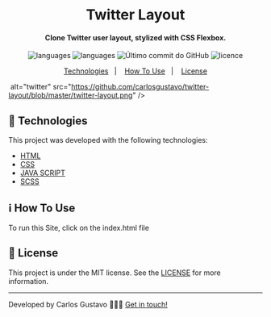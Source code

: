 
<h1 align="center">
  Twitter Layout
</h1>

<h4 align="center">
Clone Twitter user layout, stylized with CSS Flexbox.
</h4>
<p align="center">
  <img alt="languages" src="https://img.shields.io/github/languages/top/carlosgustavo/twitter-layout">
  <img alt="languages" src="https://img.shields.io/github/languages/count/carlosgustavo/twitter-layout">
  <img alt="Último commit do GitHub" src="https://img.shields.io/github/last-commit/carlosgustavo/twitter-layout">
  <img alt="licence" src="https://img.shields.io/github/license/carlosgustavo/twitter-layout">
</p>
<p align="center">
  <a href="#rocket-technologies"">Technologies</a>&nbsp;&nbsp;&nbsp;|&nbsp;&nbsp;&nbsp;
  <a href="#information_source-how-to-use">How To Use</a>&nbsp;&nbsp;&nbsp;|&nbsp;&nbsp;&nbsp;
  <a href="#memo-license">License</a>
</p>
                         
 <img align="center"> alt="twitter" src="https://github.com/carlosgustavo/twitter-layout/blob/master/twitter-layout.png" />

## :rocket: Technologies

This project was developed with the following technologies:

-  [HTML](https://www.w3schools.com/html/)
-  [CSS](https://www.w3schools.com/css/)
-  [JAVA SCRIPT](https://www.javascript.com/)
-  [SCSS](https://sass-lang.com/)

## :information_source: How To Use

To run this Site, click on the index.html file

## :memo: License
This project is under the MIT license. See the [LICENSE](https://github.com/carlosgustavo/css-site-register-boxmodal/blob/master/LICENSE) for more information.

---

Developed by Carlos Gustavo 👨🏻‍💻️ [Get in touch!](https://www.linkedin.com/in/carlos-gustavo-a71757190/)                         
